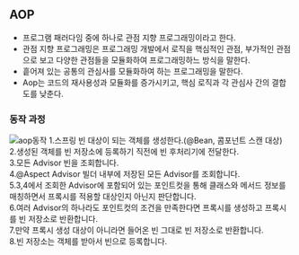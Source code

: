## AOP
- 프로그램 패러다임 중에 하나로 관점 지향 프로그래밍이라고 한다.   
- 관점 지향 프로그래밍은 프로그래밍 개발에서 로직을 핵심적인 관점, 부가적인 관점으로 보고 다양한 관점들을 모듈화하여 프로그래밍하느 방식을 말한다.    
- 흩어져 있는 공통의 관심사를 모듈화하여 하는 프로그래밍을 말한다.  
- Aop는 코드의 재사용성과 모듈화를 증가시키고, 핵심 로직과 각 관심사 간의 결합도를 낮춘다.

### 동작 과정
![aop동작](https://github.com/KKomul2/CS_Study/assets/82176176/8f41c99f-e9e9-48c3-be68-394f59a8c7b6)
1.스프링 빈 대상이 되는 객체를 생성한다.(@Bean, 콤포넌트 스캔 대상)   
2.생성된 객체를 빈 저장소에 등록하기 직전에 빈 후처리기에 전달한다.   
3.모든 Advisor 빈을 조회합니다.   
4.@Aspect Advisor 빌더 내부에 저장된 모든 Advisor를 조회합니다.   
5.3,4에서 조회한 Advisor에 포함되어 있는 포인트컷을 통해 클래스와 메서드 정보를 매칭하면서 프록시를 적용할 대상인지 아닌지 판단합니다.   
6.여러 Advisor의 하나라도 포인트컷의 조건을 만족한다면 프록시를 생성하고 프록시를 빈 저장소로 반환합니다.    
7.만약 프록시 생성 대상이 아니라면 들어온 빈 그대로 빈 저장소로 반환합니다.     
8.빈 저장소는 객체를 받아서 빈으로 등록합니다.     
